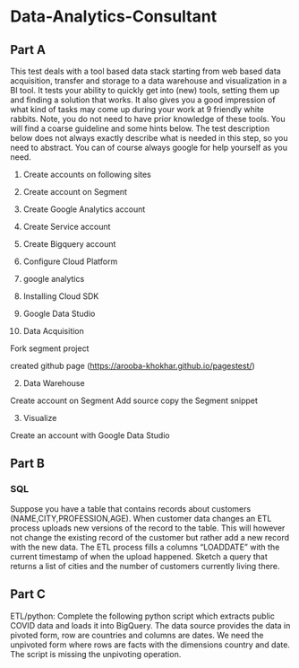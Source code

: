 # Data-Analytics-Consultant

## Part A

This test deals with a tool based data stack starting from web based data acquisition,
transfer and storage to a data warehouse and visualization in a BI tool.
It tests your ability to quickly get into (new) tools, setting them up and finding a solution that
works. It also gives you a good impression of what kind of tasks may come up during your
work at 9 friendly white rabbits. Note, you do not need to have prior knowledge of these
tools. You will find a coarse guideline and some hints below. The test description below does
not always exactly describe what is needed in this step, so you need to abstract. You can of
course always google for help yourself as you need.

1. Create accounts on following  sites
2. Create account on Segment
3. Create Google Analytics account
4. Create Service account 
5. Create Bigquery account 
6. Configure Cloud Platform
7. google analytics
8. Installing Cloud SDK
9. Google Data Studio



1. Data Acquisition

Fork segment project

created github page (https://arooba-khokhar.github.io/pagestest/)

2. Data Warehouse

Create account on Segment 
Add source
copy the Segment snippet


3. Visualize

Create an account with Google Data Studio


## Part B

### SQL

 Suppose you have a table that contains records about customers
(NAME,CITY,PROFESSION,AGE). When customer data changes an ETL process uploads
new versions of the record to the table. This will however not change the existing record of
the customer but rather add a new record with the new data. The ETL process fills a
columns “LOADDATE” with the current timestamp of when the upload happened. Sketch a
query that returns a list of cities and the number of customers currently living there.



## Part C

ETL/python: Complete the following python script which extracts public COVID data and
loads it into BigQuery. The data source provides the data in pivoted form, row are countries
and columns are dates. We need the unpivoted form where rows are facts with the
dimensions country and date. The script is missing the unpivoting operation.

